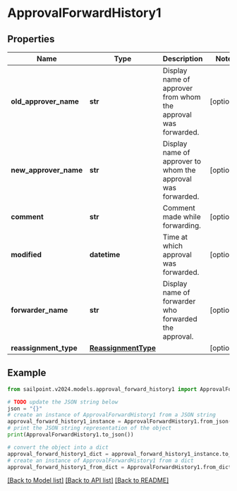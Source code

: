 # ApprovalForwardHistory1


## Properties

Name | Type | Description | Notes
------------ | ------------- | ------------- | -------------
**old_approver_name** | **str** | Display name of approver from whom the approval was forwarded. | [optional] 
**new_approver_name** | **str** | Display name of approver to whom the approval was forwarded. | [optional] 
**comment** | **str** | Comment made while forwarding. | [optional] 
**modified** | **datetime** | Time at which approval was forwarded. | [optional] 
**forwarder_name** | **str** | Display name of forwarder who forwarded the approval. | [optional] 
**reassignment_type** | [**ReassignmentType**](ReassignmentType.md) |  | [optional] 

## Example

```python
from sailpoint.v2024.models.approval_forward_history1 import ApprovalForwardHistory1

# TODO update the JSON string below
json = "{}"
# create an instance of ApprovalForwardHistory1 from a JSON string
approval_forward_history1_instance = ApprovalForwardHistory1.from_json(json)
# print the JSON string representation of the object
print(ApprovalForwardHistory1.to_json())

# convert the object into a dict
approval_forward_history1_dict = approval_forward_history1_instance.to_dict()
# create an instance of ApprovalForwardHistory1 from a dict
approval_forward_history1_from_dict = ApprovalForwardHistory1.from_dict(approval_forward_history1_dict)
```
[[Back to Model list]](../README.md#documentation-for-models) [[Back to API list]](../README.md#documentation-for-api-endpoints) [[Back to README]](../README.md)


